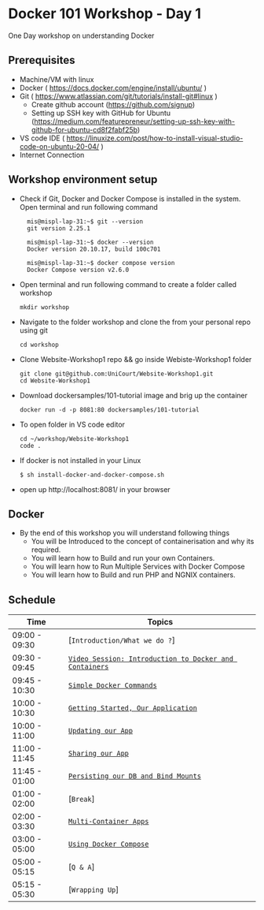 # Docker 101 Workshop - Day 1

One Day workshop on understanding Docker

## Prerequisites
 - Machine/VM with linux
 - Docker  ( https://docs.docker.com/engine/install/ubuntu/ )
 - Git     ( https://www.atlassian.com/git/tutorials/install-git#linux )
   - Create github account (https://github.com/signup)
   - Setting up SSH key with GitHub for Ubuntu
 (https://medium.com/featurepreneur/setting-up-ssh-key-with-github-for-ubuntu-cd8f2fabf25b)
 - VS code IDE ( https://linuxize.com/post/how-to-install-visual-studio-code-on-ubuntu-20-04/ )
 - Internet Connection

## Workshop environment setup 
 - Check if Git, Docker and Docker Compose is installed in the system.
 Open terminal and run following command
    ```
      mis@mispl-lap-31:~$ git --version
      git version 2.25.1

      mis@mispl-lap-31:~$ docker --version
      Docker version 20.10.17, build 100c701

      mis@mispl-lap-31:~$ docker compose version
      Docker Compose version v2.6.0

    ```
 - Open terminal and run following command to create a folder called workshop
    ```
    mkdir workshop
    ```
 - Navigate to the folder workshop and clone the from your personal repo using git
    ```
    cd workshop
    ```
 - Clone Website-Workshop1 repo && go inside Webiste-Workshop1 folder
    ``` 
    git clone git@github.com:UniCourt/Website-Workshop1.git
    cd Website-Workshop1
    ```
 - Download dockersamples/101-tutorial image and brig up the container
    ```
    docker run -d -p 8081:80 dockersamples/101-tutorial
    ```
 - To open folder in VS code editor
    ```
    cd ~/workshop/Website-Workshop1
    code .
    ```
 - If docker is not installed in your Linux
    ```
    $ sh install-docker-and-docker-compose.sh
    ```
 - open up http://localhost:8081/ in your browser

## Docker
- By the end of this workshop you will understand following things
    - You will be Introduced to the concept of containerisation and why its required.
    - You will learn how to Build and run your own Containers.
    - You will learn how to Run Multiple Services with Docker Compose
    - You will learn how to Build and run PHP and NGNIX containers.

## Schedule

| Time          | Topics
|---------------|-------
| 09:00 - 09:30 |  [`Introduction/What we do ?`]
| 09:30 - 09:45 |  [`Video Session: Introduction to Docker and Containers`](docker_intro.md)
| 09:45 - 10:30 |  [`Simple Docker Commands`](simple_docker_commands.md)
| 10:00 - 10:30 |  [`Getting Started, Our Application`](getting_started.md)
| 10:00 - 11:00 |  [`Updating our App`](updating_our_app.md)
| 11:00 - 11:45 |  [`Sharing our App`](sharing_our_app.md)
| 11:45 - 01:00 |  [`Persisting our DB and Bind Mounts`](persisting_our_app.md)
| 01:00 - 02:00 |  [`Break`]
| 02:00 - 03:30 |  [`Multi-Container Apps`](multi_container_app.md)
| 03:00 - 05:00 |  [`Using Docker Compose`](using_docker_compose.md)
| 05:00 - 05:15 |  [`Q & A`]
| 05:15 - 05:30 |  [`Wrapping Up`]